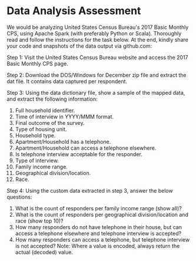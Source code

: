 # Data Analysis Assessment

We would be analyzing United States Census Bureau's 2017 Basic Monthly CPS,
using Apache Spark (with preferably Python or Scala).
Thoroughly read and follow the instructions for the task below. At the end, kindly
share your code and snapshots of the data output via github.com:

Step 1: Visit the United States Census Bureau website and access the 2017 Basic
Monthly CPS page.

Step 2: Download the DOS/Windows for December zip file and extract the dat file.
It contains data captured per respondent.

Step 3: Using the data dictionary file, show a sample of the mapped data, and
extract the following information:
1. Full household identifier.
2. Time of interview in YYYY/MMM format.
3. Final outcome of the survey.
4. Type of housing unit.
5. Household type.
6. Apartment/Household has a telephone.
7. Apartment/Household can access a telephone elsewhere.
8. Is telephone interview acceptable for the responder.
9. Type of interview.
10. Family income range.
11. Geographical division/location.
12. Race.

Step 4: Using the custom data extracted in step 3, answer the below questions:

1. What is the count of responders per family income range (show all)?
2. What is the count of responders per geographical division/location and race
(show top 10)?
3. How many responders do not have telephone in their house, but can access
a telephone elsewhere and telephone interview is accepted?
4. How many responders can access a telephone, but telephone interview is
not accepted?
Note: Where a value is encoded, always return the actual (decoded) value.
